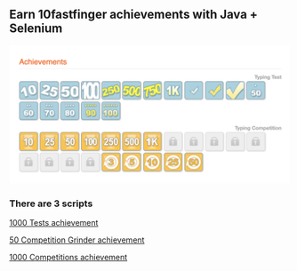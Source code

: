 
## Earn 10fastfinger achievements with Java + Selenium

![Demo](achievement.png)


### There are 3 scripts

[1000 Tests achievement](src/main/java/ThoundsandTests.java)

[50 Competition Grinder achievement](src/main/java/FiftyGrinders.java)

[1000 Competitions achievement](src/main/java/ThoundsandCompetitions.java)

